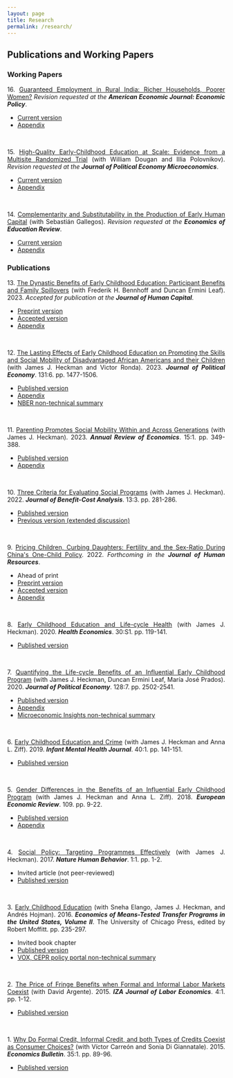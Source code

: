 ```yaml
---
layout: page
title: Research
permalink: /research/
---
```

<style>body {text-align: justify}</style>
## Publications and Working Papers

### Working Papers 
16\. <u>Guaranteed Employment in Rural India: Richer Households, Poorer Women?</u> <em>Revision requested at the <b>American Economic Journal: Economic Policy</b></em>. 
* [Current version](https://www.dropbox.com/s/0on13notpwx06qo/gem_paper_04-12-2023b_jlg.pdf?dl=0)
* [Appendix](https://www.dropbox.com/s/yo4zctf9ki5j7i7/gem_appendix_04-12-2023a_jlg.pdf?dl=0)
<br/>

15\. <u>High-Quality Early-Childhood Education at Scale: Evidence from a Multisite Randomized Trial</u> (with William Dougan and Illia Polovnikov). <em>Revision requested at the <b>Journal of Political Economy Microeconomics</b></em>.
* [Current version](https://www.dropbox.com/scl/fi/ksau89zkcjx466jcdrf90/hqecescale_paper_2023-08-25a_jlg.pdf?rlkey=nyq5kdmgaw1t6jp63pv5ix7cb&dl=0)
* [Appendix](https://www.dropbox.com/scl/fi/4sme0bknl9lt3ji97h8v0/hqecescale_appendix_2023-08-25a_jlg.pdf?rlkey=8bwxmst1tjd8xx3jlqmvug1yn&dl=0)
<br/>

14\. <u>Complementarity and Substitutability in the Production of Early Human Capital</u> (with Sebastián Gallegos). <em>Revision requested at the <b>Economics of Education Review</b></em>.
* [Current version](https://www.dropbox.com/scl/fi/opecp7u69q7zmr3lknf45/dynamiccomplementary_07272023a_jlg.pdf?rlkey=0ygi0b0rbqdbdn4dlys7evcl1&dl=0)
* [Appendix](https://www.dropbox.com/scl/fi/duqlxn9kdxyjkjkgezh6t/dynamiccomplementary_appendix_07272023a_jlg.pdf?rlkey=0ke0voxnb5d1hymkw2daqctvj&dl=0)

### Publications
13\. <u>The Dynastic Benefits of Early Childhood Education: Participant Benefits and Family Spillovers</u> (with Frederik H. Bennhoff and Duncan Ermini Leaf). 2023. <em>Accepted for publication at the <b>Journal of Human Capital</b></em>.
* [Preprint version](https://www.journals.uchicago.edu/doi/abs/10.1086/728058)
* [Accepted version](https://www.dropbox.com/s/5wskczk6h2364b5/perrycba_revision_2023-07-28a_jlg.pdf?dl=0)
* [Appendix](https://www.dropbox.com/s/sjocnqphi84edue/perrycba_appendixrevision_2023-07-28a_jlg.pdf?dl=0)
<br/>

12\. <u>The Lasting Effects of Early Childhood Education on Promoting the Skills and Social Mobility of Disadvantaged African Americans and their Children</u> (with James J. Heckman and Victor Ronda). 2023. <em><b>Journal of Political Economy</b></em>. 131:6. pp. 1477-1506.
* [Published version](https://www.dropbox.com/s/q9ef27a35xfkpuy/722936.pdf?dl=0)
* [Appendix](https://www.dropbox.com/s/vor0ypc15d6oa7c/perrysecondgen_appendix_08-26-2022a_jlg.pdf?dl=0)
* [NBER non-technical summary](https://www.nber.org/digest-202110/intergenerational-impacts-perry-preschool-project)
<br/>

11\. <u>Parenting Promotes Social Mobility Within and Across Generations</u> (with James J. Heckman). 2023. <em><b>Annual Review of Economics</b></em>. 15:1. pp. 349-388.
* [Published version](https://www.dropbox.com/scl/fi/xxdba08xeyk7kcjem8yns/annurev-economics-021423-031905.pdf?rlkey=pqy6it5s41xojcyd1wwff1s0n&dl=0)
* [Appendix](https://www.dropbox.com/s/j279auh3i4pb642/arpaper_appendix_02-14-2023a_jlg.pdf?dl=0)
<br/>

10\. <u>Three Criteria for Evaluating Social Programs</u> (with James J. Heckman). 2022. <em><b>Journal of Benefit-Cost Analysis</b></em>. 13:3. pp. 281-286.
* [Published version](https://www.dropbox.com/s/j6tjzm0iarupldt/three-criteria-for-evaluating-social-programs.pdf?dl=0)
* [Previous version (extended discussion)](https://www.dropbox.com/s/fmzlaftadxmkb7z/w30005.pdf?dl=0)
<br/>

9\. <u>Pricing Children, Curbing Daughters: Fertility and the Sex-Ratio During China's One-Child Policy</u>. 2022.  <em>Forthcoming in the <b>Journal of Human Resources</b></em>.
* Ahead of print
* [Preprint version](http://jhr.uwpress.org/content/early/2022/03/31/jhr.0820-11118R1.full.pdf+html)
* [Accepted version](https://www.dropbox.com/s/19rvs85us3fssyj/pricingchildren_paper_02252022a_jlg.pdf?dl=0)
* [Appendix](https://www.dropbox.com/s/lunjmsbd6bjgspi/pricingchildren_appendix_02252022a_jlg.pdf?dl=0)
<br/>

8\. <u>Early Childhood Education and Life-cycle Health</u> (with James J. Heckman). 2020. <em><b>Health Economics</b></em>. 30:S1. pp. 119-141.
* [Published version](https://www.dropbox.com/s/viq16eci1e0kxkn/healtheconomics.pdf?dl=0)
<br/>

7\. <u>Quantifying the Life-cycle Benefits of an Influential Early Childhood Program</u> (with James J. Heckman, Duncan Ermini Leaf, María José Prados). 2020. <em><b>Journal of Political Economy</b></em>. 128:7. pp. 2502-2541.
* [Published version](https://www.dropbox.com/s/1yinom4vsgl3afc/705718.pdf?dl=0)
* [Appendix](https://www.dropbox.com/s/p5wp4yh96k0d9ov/abc_comprehensivecba_appendix-pub_2018-08-02a_jlg.pdf?dl=0)
* [Microeconomic Insights non-technical summary](https://microeconomicinsights.org/life-cycle-benefits-of-early-childhood-programs-evidence-from-an-influential-early-childhood-program/)
<br/>

6\. <u>Early Childhood Education and Crime</u> (with James J. Heckman and Anna L. Ziff). 2019. <em><b>Infant Mental Health Journal</b></em>. 40:1. pp. 141-151.
* [Published version](https://www.dropbox.com/s/g20mp915abtldpl/earlyandcrime.pdf?dl=0)
<br/>

5\. <u>Gender Differences in the Benefits of an Influential Early Childhood Program</u> (with James J. Heckman and Anna L. Ziff). 2018. <em><b>European Economic Review</b></em>. 109. pp. 9-22.
* [Published version](https://www.dropbox.com/s/q6mowvkjpz1us5h/1-s2.0-S0014292118300953-main.pdf?dl=0)
* [Appendix](https://www.dropbox.com/s/z3sfkvm5f655w0r/abc_treatmenteffects_appendix.pdf?dl=0)
<br/>

4\. <u>Social Policy: Targeting Programmes Effectively</u> (with James J. Heckman). 2017. <em><b>Nature Human Behavior</b></em>. 1:1. pp. 1-2.
* Invited article (not peer-reviewed)
* [Published version](https://www.dropbox.com/s/8rktlxe288yrr2t/s41562-016-0019.pdf?dl=0)
<br/>

3\. <u>Early Childhood Education</u> (with Sneha Elango, James J. Heckman, and Andrés Hojman). 2016. <em><b>Economics of Means-Tested Transfer Programs in the United States, Volume II</b></em>. The University of Chicago Press, edited by Robert Moffitt. pp. 235-297.
* Invited book chapter
* [Published version](https://www.dropbox.com/s/u60uewgz4asd5os/c13489.pdf?dl=0)
* [VOX, CEPR policy portal non-technical summary](https://voxeu.org/article/early-childhood-education-and-social-mobility)
<br/>

2\. <u>The Price of Fringe Benefits when Formal and Informal Labor Markets Coexist</u> (with David Argente). 2015. <em><b>IZA Journal of Labor Economics</b></em>. 4:1. pp. 1-12.
* [Published version](https://www.dropbox.com/s/11lazt40lqi80wl/s40172-014-0014-0.pdf?dl=0)
<br/>

1\. <u>Why Do Formal Credit, Informal Credit, and both Types of Credits Coexist as Consumer Choices?</u> (with Víctor Carreón and Sonia Di Giannatale). 2015. <em><b>Economics Bulletin</b></em>. 35:1. pp. 89-96.
* [Published version](https://www.dropbox.com/s/zjffr0busvzl8n9/EB-15-V35-I1-P10.pdf?dl=0)
<br/>
<br/>
